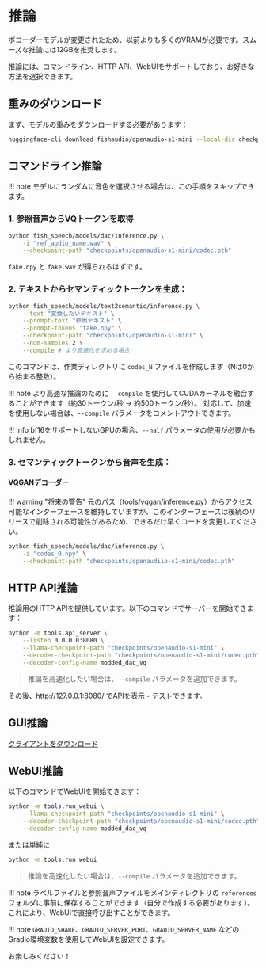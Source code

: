 # 推論

ボコーダーモデルが変更されたため、以前よりも多くのVRAMが必要です。スムーズな推論には12GBを推奨します。

推論には、コマンドライン、HTTP API、WebUIをサポートしており、お好きな方法を選択できます。

## 重みのダウンロード

まず、モデルの重みをダウンロードする必要があります：

```bash
huggingface-cli download fishaudio/openaudio-s1-mini --local-dir checkpoints/openaudio-s1-mini
```

## コマンドライン推論

!!! note
    モデルにランダムに音色を選択させる場合は、この手順をスキップできます。

### 1. 参照音声からVQトークンを取得

```bash
python fish_speech/models/dac/inference.py \
    -i "ref_audio_name.wav" \
    --checkpoint-path "checkpoints/openaudio-s1-mini/codec.pth"
```

`fake.npy` と `fake.wav` が得られるはずです。

### 2. テキストからセマンティックトークンを生成：

```bash
python fish_speech/models/text2semantic/inference.py \
    --text "変換したいテキスト" \
    --prompt-text "参照テキスト" \
    --prompt-tokens "fake.npy" \
    --checkpoint-path "checkpoints/openaudio-s1-mini" \
    --num-samples 2 \
    --compile # より高速化を求める場合
```

このコマンドは、作業ディレクトリに `codes_N` ファイルを作成します（Nは0から始まる整数）。

!!! note
    より高速な推論のために `--compile` を使用してCUDAカーネルを融合することができます（約30トークン/秒 -> 約500トークン/秒）。
    対応して、加速を使用しない場合は、`--compile` パラメータをコメントアウトできます。

!!! info
    bf16をサポートしないGPUの場合、`--half` パラメータの使用が必要かもしれません。

### 3. セマンティックトークンから音声を生成：

#### VQGANデコーダー

!!! warning "将来の警告"
    元のパス（tools/vqgan/inference.py）からアクセス可能なインターフェースを維持していますが、このインターフェースは後続のリリースで削除される可能性があるため、できるだけ早くコードを変更してください。

```bash
python fish_speech/models/dac/inference.py \
    -i "codes_0.npy" \
    --checkpoint-path "checkpoints/openaudiio-s1-mini/codec.pth"
```

## HTTP API推論

推論用のHTTP APIを提供しています。以下のコマンドでサーバーを開始できます：

```bash
python -m tools.api_server \
    --listen 0.0.0.0:8080 \
    --llama-checkpoint-path "checkpoints/openaudio-s1-mini" \
    --decoder-checkpoint-path "checkpoints/openaudio-s1-mini/codec.pth" \
    --decoder-config-name modded_dac_vq
```

> 推論を高速化したい場合は、`--compile` パラメータを追加できます。

その後、http://127.0.0.1:8080/ でAPIを表示・テストできます。

## GUI推論 
[クライアントをダウンロード](https://github.com/AnyaCoder/fish-speech-gui/releases)

## WebUI推論

以下のコマンドでWebUIを開始できます：

```bash
python -m tools.run_webui \
    --llama-checkpoint-path "checkpoints/openaudio-s1-mini" \
    --decoder-checkpoint-path "checkpoints/openaudio-s1-mini/codec.pth" \
    --decoder-config-name modded_dac_vq
```

または単純に

```bash
python -m tools.run_webui
```
> 推論を高速化したい場合は、`--compile` パラメータを追加できます。

!!! note
    ラベルファイルと参照音声ファイルをメインディレクトリの `references` フォルダに事前に保存することができます（自分で作成する必要があります）。これにより、WebUIで直接呼び出すことができます。

!!! note
    `GRADIO_SHARE`、`GRADIO_SERVER_PORT`、`GRADIO_SERVER_NAME` などのGradio環境変数を使用してWebUIを設定できます。

お楽しみください！
